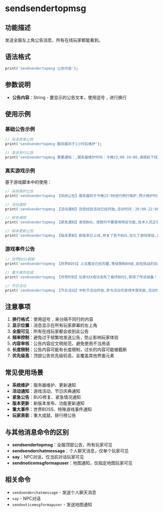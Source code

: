 # sendsendertopmsg

## 功能描述
发送全服左上角公告消息，所有在线玩家都能看到。

## 语法格式
```pascal
print('sendsendertopmsg 公告内容');
```

## 参数说明
- **公告内容**：String - 要显示的公告文本，使用逗号 `,` 进行换行

## 使用示例

### 基础公告示例
```pascal
// 发送简单公告
print('sendsendertopmsg 服务器将于1小时后维护');

// 发送多行公告
print('sendsendertopmsg 重要通知：,服务器维护时间：今晚23:00-24:00,请提前下线避免数据丢失');
```

### 真实游戏示例
基于游戏脚本中的使用：

```pascal
// 系统维护公告
print('sendsendertopmsg 【系统公告】服务器将于今晚23:00进行例行维护,预计维护时间1小时,请各位玩家提前做好准备');

// 活动通知
print('sendsendertopmsg 【活动通知】双倍经验活动已经开始,活动时间：20:00-22:00,欢迎大家踊跃参与');

// 紧急通知
print('sendsendertopmsg 【紧急通知】发现BUG，请暂时不要使用特定功能,技术人员正在紧急处理中');

// 版本更新公告
print('sendsendertopmsg 【版本更新】新版本已上线,修复了若干BUG,优化了游戏体验,请重启客户端');
```

### 游戏事件公告
```pascal
// 世界BOSS刷新
print('sendsendertopmsg 【世界BOSS】上古魔龙已经苏醒,等级限制80级,前往挑战的玩家请组队前往');

// 重大事件完成
print('sendsendertopmsg 【传奇时刻】玩家XXX成功击败了最终BOSS,获得了传说装备！');

// 节日活动
print('sendsendertopmsg 【节日活动】中秋节活动开始,参与活动可获得丰厚奖励,活动时间：9月15日-9月17日');
```

## 注意事项

1. **换行格式**：使用逗号 `,` 来分隔不同行的内容
2. **显示位置**：消息显示在所有玩家屏幕的左上角
3. **全服可见**：所有在线玩家都会收到此公告
4. **频率控制**：避免过于频繁地发送公告，防止影响玩家体验
5. **内容审核**：公告内容应文明规范，避免使用不当用语
6. **长度限制**：公告内容可能有长度限制，过长的内容可能被截断
7. **优先级高**：顶部公告优先级较高，会覆盖其他界面元素

## 常见使用场景

- **系统维护**：服务器维护、更新通知
- **活动通知**：游戏活动、节日庆典通知
- **紧急公告**：BUG修复、紧急情况通知
- **版本更新**：新版本发布、功能更新通知
- **重大事件**：世界BOSS、特殊游戏事件通知
- **玩家表彰**：重大成就、排行榜公告

## 与其他消息命令的区别

- **sendsendertopmsg**：全服顶部公告，所有玩家可见
- **sendsenderchatmessage**：个人聊天消息，仅单个玩家可见
- **say**：NPC对话，仅当前对话玩家可见
- **sendnoticemsgformapuser**：地图通知，仅指定地图玩家可见

## 相关命令
- `sendsenderchatmessage` - 发送个人聊天消息
- `say` - NPC对话
- `sendnoticemsgformapuser` - 发送地图通知